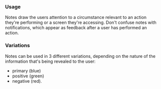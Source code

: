 ### Usage

Notes draw the users attention to a circumstance relevant to an action they're performing or a screen they're accessing. Don't confuse notes with notifications, which appear as feedback after a user has performed an action.

### Variations

Notes can be used in 3 different variations, depending on the nature of the information that's being revealed to the user:

- primary (blue)
- positive (green)
- negative (red).

